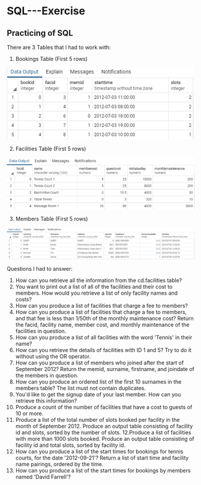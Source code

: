 # SQL---Exercise

## Practicing of SQL

There are 3 Tables that I had to work with:

1) Bookings Table (First 5 rows)

![bookings_table.png](Images/bookings_table.png)

2) Facilities Table (First 5 rows)

![facilities_table.png](Images/facilities_table.png)

3) Members Table (First 5 rows)

![members_table.png](Images/members_table.png)

Questions I had to answer:

1. How can you retrieve all the information from the cd.facilities table?
2. You want to print out a list of all of the facilities and their cost to members. How would you retrieve a list of only facility names and costs?
3. How can you produce a list of facilities that charge a fee to members?
4. How can you produce a list of facilities that charge a fee to members, and that fee is less than 1/50th of the monthly maintenance cost? Return the facid, facility name, member cost, and monthly maintenance of the facilities in question.
5. How can you produce a list of all facilities with the word 'Tennis' in their name?
6. How can you retrieve the details of facilities with ID 1 and 5? Try to do it without using the OR operator.
7. How can you produce a list of members who joined after the start of September 2012? Return the memid, surname, firstname, and joindate of the members in question.
8. How can you produce an ordered list of the first 10 surnames in the members table? The list must not contain duplicates.
9. You'd like to get the signup date of your last member. How can you retrieve this information?
10. Produce a count of the number of facilities that have a cost to guests of 10 or more.
11. Produce a list of the total number of slots booked per facility in the month of September 2012. Produce an output table consisting of facility id and slots, sorted by the number of slots.
12.Produce a list of facilities with more than 1000 slots booked. Produce an output table consisting of facility id and total slots, sorted by facility id.
13. How can you produce a list of the start times for bookings for tennis courts, for the date '2012-09-21'? Return a list of start time and facility name pairings, ordered by the time.
14. How can you produce a list of the start times for bookings by members named 'David Farrell'?
